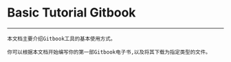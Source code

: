 # Basic Tutorial Gitbook

***

    本文档主要介绍Gitbook工具的基本使用方式。
    
    你可以根据本文档开始编写你的第一部Gitbook电子书,以及将其下载为指定类型的文件。    
